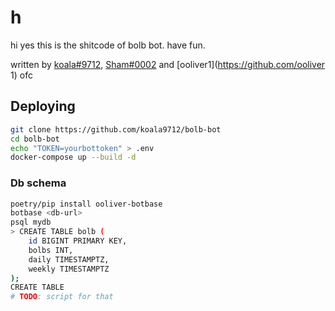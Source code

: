 # h

hi yes this is the shitcode of bolb bot.
have fun.

written by [koala#9712](https://github.com/koala9712), [Sham#0002](https://github.com/realShamlol) and [ooliver1](<https://github.com/ooliver> 1) ofc

## Deploying

```bash
git clone https://github.com/koala9712/bolb-bot
cd bolb-bot
echo "TOKEN=yourbottoken" > .env
docker-compose up --build -d
```

### Db schema

```bash
poetry/pip install ooliver-botbase
botbase <db-url>
psql mydb
> CREATE TABLE bolb (
    id BIGINT PRIMARY KEY,
    bolbs INT,
    daily TIMESTAMPTZ,
    weekly TIMESTAMPTZ
);
CREATE TABLE
# TODO: script for that
```

